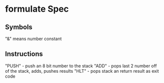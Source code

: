 # formulate Spec

## Symbols

"&" means number constant

## Instructions

"PUSH" - push an 8 bit number to the stack
"ADD" - pops last 2 number off of the stack, adds, pushes results
"HLT" - pops stack an return result as exit code